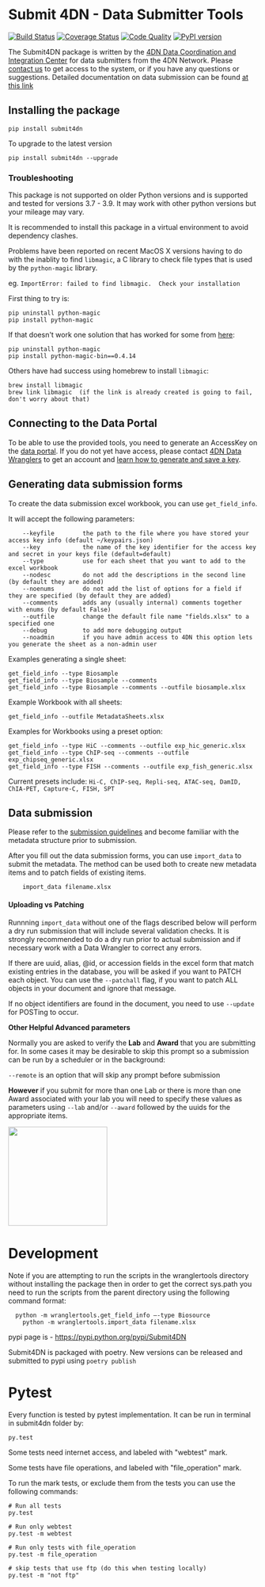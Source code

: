 
# Submit 4DN - Data Submitter Tools

[![Build Status](https://travis-ci.org/4dn-dcic/Submit4DN.svg?branch=master)](https://travis-ci.org/4dn-dcic/Submit4DN)
[![Coverage Status](https://coveralls.io/repos/github/4dn-dcic/Submit4DN/badge.svg?branch=master)](https://coveralls.io/github/4dn-dcic/Submit4DN?branch=master)
[![Code Quality](https://api.codacy.com/project/badge/Grade/a4d521b4dd9c49058304606714528538)](https://www.codacy.com/app/jeremy_7/Submit4DN)
[![PyPI version](https://badge.fury.io/py/Submit4DN.svg)](https://badge.fury.io/py/Submit4DN)

The Submit4DN package is written by the [4DN Data Coordination and Integration Center](http://dcic.4dnucleome.org/) for data submitters from the 4DN Network. Please [contact us](mailto:support@4dnucleome.org) to get access to the system, or if you have any questions or suggestions.  Detailed documentation on data submission can be found [at this link](https://data.4dnucleome.org/help/submitter-guide/getting-started-with-submissions)

## Installing the package

```
pip install submit4dn
```

To upgrade to the latest version

```
pip install submit4dn --upgrade
```

### Troubleshooting

This package is not supported on older Python versions and is supported and tested for versions 3.7 - 3.9.  It may work with other python versions but your mileage may vary.

It is recommended to install this package in a virtual environment to avoid dependency clashes.

Problems have been reported on recent MacOS X versions having to do with the inablity to find `libmagic`,
a C library to check file types that is used by the `python-magic` library.

eg. `ImportError: failed to find libmagic.  Check your installation`

First thing to try is:

```
pip uninstall python-magic
pip install python-magic
```

If that doesn't work one solution that has worked for some from [here](https://github.com/Yelp/elastalert/issues/1927):

```
pip uninstall python-magic
pip install python-magic-bin==0.4.14
```

Others have had success using homebrew to install `libmagic`:

```
brew install libmagic
brew link libmagic  (if the link is already created is going to fail, don't worry about that)
```

## Connecting to the Data Portal
To be able to use the provided tools, you need to generate an AccessKey on the [data portal](https://data.4dnucleome.org/).
If you do not yet have access, please contact [4DN Data Wranglers](mailto:support@4dnucleome.org)
to get an account and [learn how to generate and save a key](https://data.4dnucleome.org/help/submitter-guide/getting-started-with-submissions#getting-connection-keys-for-the-4dn-dcic-servers).

## Generating data submission forms
To create the data submission excel workbook, you can use `get_field_info`.

It will accept the following parameters:
~~~~
    --keyfile        the path to the file where you have stored your access key info (default ~/keypairs.json)
    --key            the name of the key identifier for the access key and secret in your keys file (default=default)
    --type           use for each sheet that you want to add to the excel workbook
    --nodesc         do not add the descriptions in the second line (by default they are added)
    --noenums        do not add the list of options for a field if they are specified (by default they are added)
    --comments       adds any (usually internal) comments together with enums (by default False)
    --outfile        change the default file name "fields.xlsx" to a specified one
    --debug          to add more debugging output
    --noadmin        if you have admin access to 4DN this option lets you generate the sheet as a non-admin user
~~~~

Examples generating a single sheet:
~~~~
get_field_info --type Biosample
get_field_info --type Biosample --comments
get_field_info --type Biosample --comments --outfile biosample.xlsx
~~~~

Example Workbook with all sheets:
~~~~
get_field_info --outfile MetadataSheets.xlsx
~~~~

Examples for Workbooks using a preset option:
~~~~
get_field_info --type HiC --comments --outfile exp_hic_generic.xlsx
get_field_info --type ChIP-seq --comments --outfile exp_chipseq_generic.xlsx
get_field_info --type FISH --comments --outfile exp_fish_generic.xlsx
~~~~

Current presets include: `Hi-C, ChIP-seq, Repli-seq, ATAC-seq, DamID, ChIA-PET, Capture-C, FISH, SPT`

## Data submission

Please refer to the [submission guidelines](https://data.4dnucleome.org/help/submitter-guide) and become familiar with the metadata structure prior to submission.

After you fill out the data submission forms, you can use `import_data` to submit the metadata. The method can be used both to create new metadata items and to patch fields of existing items.
~~~~
	import_data filename.xlsx
~~~~

#### Uploading vs Patching

Runnning `import_data` without one of the flags described below will perform a dry run submission that will include several validation checks.
It is strongly recommended to do a dry run prior to actual submission and if necessary work with a Data Wrangler to correct any errors.

If there are uuid, alias, @id, or accession fields in the excel form that match existing entries in the database, you will be asked if you want to PATCH each object.
You can use the `--patchall` flag, if you want to patch ALL objects in your document and ignore that message.

If no object identifiers are found in the document, you need to use `--update` for POSTing to occur.

**Other Helpful Advanced parameters**

Normally you are asked to verify the **Lab** and **Award** that you are submitting for.  In some cases it may be desirable to skip this prompt so a submission
can be run by a scheduler or in the background:

`--remote` is an option that will skip any prompt before submission

**However** if you submit for more than one Lab or there is more than one Award associated with your lab you will need to specify these values
as parameters using `--lab` and/or `--award` followed by the uuids for the appropriate items.

<img src="https://media.giphy.com/media/l0HlN5Y28D9MzzcRy/giphy.gif" width="200" height="200" />


# Development
Note if you are attempting to run the scripts in the wranglertools directory without installing the package then in order to get the correct sys.path you need to run the scripts from the parent directory using the following command format:

```
  python -m wranglertools.get_field_info —-type Biosource
	python -m wranglertools.import_data filename.xlsx
```

pypi page is - https://pypi.python.org/pypi/Submit4DN

Submit4DN is packaged with poetry.  New versions can be released and submitted to pypi using `poetry publish`

# Pytest
Every function is tested by pytest implementation. It can be run in terminal in submit4dn folder by:

    py.test

Some tests need internet access, and labeled with "webtest" mark.

Some tests have file operations, and labeled with "file_operation" mark.

To run the mark tests, or exclude them from the tests you can use the following commands:

    # Run all tests
    py.test

    # Run only webtest
    py.test -m webtest

    # Run only tests with file_operation
    py.test -m file_operation

    # skip tests that use ftp (do this when testing locally)
    py.test -m "not ftp"
